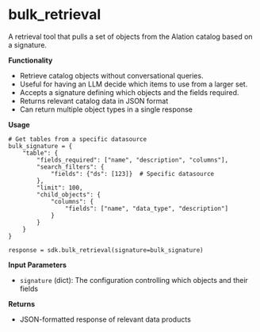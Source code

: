 # bulk_retrieval

A retrieval tool that pulls a set of objects from the Alation catalog based on a signature.

**Functionality**

- Retrieve catalog objects without conversational queries.
- Useful for having an LLM decide which items to use from a larger set.
- Accepts a signature defining which objects and the fields required.
- Returns relevant catalog data in JSON format
- Can return multiple object types in a single response

**Usage**

``` {.sourceCode .python}
# Get tables from a specific datasource
bulk_signature = {
    "table": {
        "fields_required": ["name", "description", "columns"],
        "search_filters": {
            "fields": {"ds": [123]}  # Specific datasource
        },
        "limit": 100,
        "child_objects": {
            "columns": {
                "fields": ["name", "data_type", "description"]
            }
        }
    }
}

response = sdk.bulk_retrieval(signature=bulk_signature)
```

**Input Parameters**

- ` signature ` (dict): The configuration controlling which objects and their fields

**Returns**

- JSON-formatted response of relevant data products
